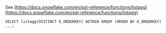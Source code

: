 See [https://docs.snowflake.com/en/sql-reference/functions/listagg](https://docs.snowflake.com/en/sql-reference/functions/listagg)
```
SELECT listagg(DISTINCT O_ORDERKEY) WITHIN GROUP (ORDER BY O_ORDERKEY) ...;
```
